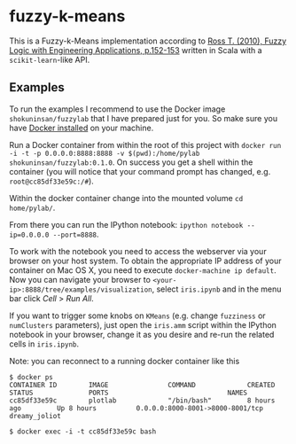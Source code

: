 # fuzzy-k-means

This is a Fuzzy-k-Means implementation according to [Ross T. (2010), Fuzzy Logic with Engineering Applications, p.152-153](http://www.amazon.de/Fuzzy-Logic-Engineering-Applications-Timothy/dp/047074376X) written in Scala with a `scikit-learn`-like API.

## Examples
To run the examples I recommend to use the Docker image `shokuninsan/fuzzylab` that I have prepared just for you. So make sure you have [Docker installed](https://docs.docker.com/engine/installation/) on your machine.

Run a Docker container from within the root of this project with `docker run -i -t -p 0.0.0.0:8888:8888 -v $(pwd):/home/pylab shokuninsan/fuzzylab:0.1.0`. On success you get a shell within the container (you will notice that your command prompt has changed, e.g. `root@cc85df33e59c:/#`).

Within the docker container change into the mounted volume `cd home/pylab/`.

From there you can run the IPython notebook: `ipython notebook --ip=0.0.0.0 --port=8888`.

To work with the notebook you need to access the webserver via your browser on your host system. To obtain the appropriate IP address of your container on Mac OS X, you need to execute `docker-machine ip default`. Now you can navigate your browser to `<your-ip>:8888/tree/examples/visualization`, select `iris.ipynb` and in the menu bar click _Cell_ > _Run All_.

If you want to trigger some knobs on `KMeans` (e.g. change `fuzziness` or `numClusters` parameters), just open the `iris.amm` script within the IPython notebook in your browser, change it as you desire and re-run the related cells in `iris.ipynb`.

Note: you can reconnect to a running docker container like this

	$ docker ps
	CONTAINER ID        IMAGE               COMMAND             CREATED             STATUS              PORTS                              NAMES
	cc85df33e59c        plotlab             "/bin/bash"         8 hours ago         Up 8 hours          0.0.0.0:8000-8001->8000-8001/tcp   dreamy_joliot

	$ docker exec -i -t cc85df33e59c bash
